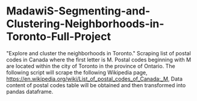 # MadawiS-Segmenting-and-Clustering-Neighborhoods-in-Toronto-Full-Project
"Explore and cluster the neighborhoods in Toronto."
Scraping list of postal codes in Canada where the first letter is M. Postal codes beginning with M are located within the city of Toronto in the province of Ontario. 
The following script will scrape the following Wikipedia page, https://en.wikipedia.org/wiki/List_of_postal_codes_of_Canada:_M,
Data content of postal codes table will be obtained and then transformed into pandas dataframe.
